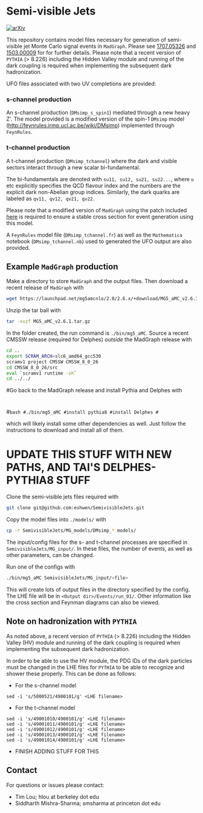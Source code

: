 # Semi-visible Jets

[![arXiv](https://img.shields.io/badge/arXiv-1707.05326%20-green.svg)](https://arxiv.org/abs/1707.05326)

This repository contains model files necessary for generation of semi-visible jet Monte Carlo signal events in `MadGraph`. 
Please see [1707.05326](https://arxiv.org/abs/1707.05326) and [1503.00009](https://arxiv.org/abs/1503.00009) for
for further details. Please note that a recent version of `PYTHIA` (> 8.226) including the Hidden Valley module 
and running of the dark coupling is required when implementing the subsequent dark hadronization.

UFO files associated with two UV completions are provided:

### s-channel production

An s-channel production (`DMsimp_s_spin1`) mediated through a new heavy Z'. The model provided is a modified version of the spin-1 `DMsimp` model (http://feynrules.irmp.ucl.ac.be/wiki/DMsimp) 
implemented through `FeynRules`.

### t-channel production

A t-channel production (`DMsimp_tchannel`) where the dark and visible sectors interact through a new scalar bi-fundamental.

The bi-fundamentals are denoted with `su11, su12, su21, su22...`, where `u` etc explicitly specifies the QCD flavour index 
and the numbers are the explicit dark non-Abelian group indices. Similarly, the dark quarks are labeled as `qv11, qv12, qv21, qv22`.

Please note that a modified version of `MadGraph` using the patch included [here](https://bugs.launchpad.net/mg5amcnlo/+bug/1702712) 
is required to ensure a stable cross section for event generation using this model.

A `FeynRules` model file (`DMsimp_tchannel.fr`) as well as the `Mathematica` notebook (`DMsimp_tchannel.nb`) used to generated the UFO output 
are also provided.

## Example `MadGraph` production

Make a directory to store `MadGraph` and the output files. Then download a recent release of `MadGraph` with

```bash
wget https://launchpad.net/mg5amcnlo/2.0/2.6.x/+download/MG5_aMC_v2.6.1.tar.gz
```

Unzip the tar ball with

```bash
tar -xvzf MG5_aMC_v2.6.1.tar.gz
```

In the folder created, the run command is `./bin/mg5_aMC`. Source a recent CMSSW release (required for Delphes) _outside_ the MadGraph release with

```bash
cd ..
export SCRAM_ARCH=slc6_amd64_gcc530
scramv1 project CMSSW CMSSW_8_0_26
cd CMSSW_8_0_26/src
eval `scramv1 runtime -sh`
cd ../../
````

#Go back to the MadGraph release and install Pythia and Delphes with
#
#```bash
#./bin/mg5_aMC
#install pythia8
#install Delphes
#```

which will likely install some other dependencies as well. Just follow the instructions to download and install all of them.

# UPDATE THIS STUFF WITH NEW PATHS, AND TAI'S DELPHES-PYTHIA8 STUFF

Clone the semi-visible jets files required with

```bash
git clone git@github.com:eshwen/SemivisibleJets.git
```

Copy the model files into `./models/` with

```bash
cp -r SemivisibleJets/MG_models/DMsimp_* models/
```

The input/config files for the s- and t-channel processes are specified in `SemivisibleJets/MG_input/`. In these files, the number of events, as well as other parameters, can be changed.

Run one of the configs with

```bash
./bin/mg5_aMC SemivisibleJets/MG_input/<file>
```

This will create lots of output files in the directory specified by the config. The LHE file will be in `<Output dir>/Events/run_01/`. Other information like the cross section and Feynman diagrams can also be viewed.

## Note on hadronization with `PYTHIA`

As noted above, a recent version of `PYTHIA` (> 8.226) including the Hidden Valley (HV) module 
and running of the dark coupling is required when implementing the subsequent dark hadronization.

In order to be able to use the HV module, the PDG IDs of the dark particles must be changed in the LHE files
for `PYTHIA` to be 
able to recognize and shower these properly. This can be done as follows:

- For the s-channel model
```
sed -i 's/5000521/4900101/g' <LHE filename>
```
- For the t-channel model
```
sed -i 's/49001010/4900101/g' <LHE filename>	
sed -i 's/49001011/4900101/g' <LHE filename>	
sed -i 's/49001012/4900101/g' <LHE filename>	
sed -i 's/49001013/4900101/g' <LHE filename>	
sed -i 's/49001014/4900101/g' <LHE filename>	
```

- FINISH ADDING STUFF FOR THIS

## Contact

For questions or issues please contact:

-  Tim Lou; hlou at berkeley dot edu
-  Siddharth Mishra-Sharma; smsharma at princeton dot edu

